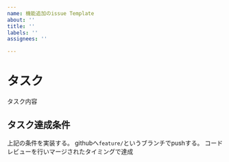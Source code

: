 ```yaml
---
name: 機能追加のissue Template
about: ''
title: ''
labels: ''
assignees: ''

---
```


# タスク
タスク内容

## タスク達成条件
上記の条件を実装する。
githubへ`feature/`というブランチでpushする。
コードレビューを行いマージされたタイミングで達成
